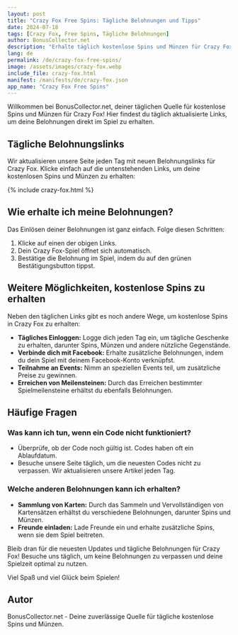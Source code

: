 ```yaml
---
layout: post
title: "Crazy Fox Free Spins: Tägliche Belohnungen und Tipps"
date: 2024-07-18
tags: [Crazy Fox, Free Spins, Tägliche Belohnungen]
author: BonusCollector.net
description: "Erhalte täglich kostenlose Spins und Münzen für Crazy Fox. Bleib dran für die neuesten Belohnungslinks und nützliche Tipps."
lang: de
permalink: /de/crazy-fox-free-spins/
image: /assets/images/crazy-fox.webp
include_file: crazy-fox.html
manifest: /manifests/de/crazy-fox.json
app_name: "Crazy Fox Free Spins"
---
```


Willkommen bei BonusCollector.net, deiner täglichen Quelle für kostenlose Spins und Münzen für Crazy Fox! Hier findest du täglich aktualisierte Links, um deine Belohnungen direkt im Spiel zu erhalten.

## Tägliche Belohnungslinks

Wir aktualisieren unsere Seite jeden Tag mit neuen Belohnungslinks für Crazy Fox. Klicke einfach auf die untenstehenden Links, um deine kostenlosen Spins und Münzen zu erhalten:

{% include crazy-fox.html %}

## Wie erhalte ich meine Belohnungen?

Das Einlösen deiner Belohnungen ist ganz einfach. Folge diesen Schritten:

1. Klicke auf einen der obigen Links.
2. Dein Crazy Fox-Spiel öffnet sich automatisch.
3. Bestätige die Belohnung im Spiel, indem du auf den grünen Bestätigungsbutton tippst.

## Weitere Möglichkeiten, kostenlose Spins zu erhalten

Neben den täglichen Links gibt es noch andere Wege, um kostenlose Spins in Crazy Fox zu erhalten:

- **Tägliches Einloggen:** Logge dich jeden Tag ein, um tägliche Geschenke zu erhalten, darunter Spins, Münzen und andere nützliche Gegenstände.
- **Verbinde dich mit Facebook:** Erhalte zusätzliche Belohnungen, indem du dein Spiel mit deinem Facebook-Konto verknüpfst.
- **Teilnahme an Events:** Nimm an speziellen Events teil, um zusätzliche Preise zu gewinnen.
- **Erreichen von Meilensteinen:** Durch das Erreichen bestimmter Spielmeilensteine erhältst du ebenfalls Belohnungen.

## Häufige Fragen

### Was kann ich tun, wenn ein Code nicht funktioniert?

- Überprüfe, ob der Code noch gültig ist. Codes haben oft ein Ablaufdatum.
- Besuche unsere Seite täglich, um die neuesten Codes nicht zu verpassen. Wir aktualisieren unsere Artikel jeden Tag.

### Welche anderen Belohnungen kann ich erhalten?

- **Sammlung von Karten:** Durch das Sammeln und Vervollständigen von Kartensätzen erhältst du verschiedene Belohnungen, darunter Spins und Münzen.
- **Freunde einladen:** Lade Freunde ein und erhalte zusätzliche Spins, wenn sie dem Spiel beitreten.

Bleib dran für die neuesten Updates und tägliche Belohnungen für Crazy Fox! Besuche uns täglich, um keine Belohnungen zu verpassen und deine Spielzeit optimal zu nutzen.

Viel Spaß und viel Glück beim Spielen!

## Autor
BonusCollector.net - Deine zuverlässige Quelle für tägliche kostenlose Spins und Münzen.